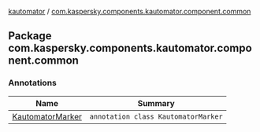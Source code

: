 [kautomator](../index.md) / [com.kaspersky.components.kautomator.component.common](./index.md)

## Package com.kaspersky.components.kautomator.component.common

### Annotations

| Name | Summary |
|---|---|
| [KautomatorMarker](-kautomator-marker/index.md) | `annotation class KautomatorMarker` |

